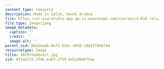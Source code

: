 ```yaml
---
content_type: resource
description: Mada`in Salih, Saudi Arabia
file: https://ol-ocw-studio-app-qa.s3.amazonaws.com/courses/4-614-religious-architecture-and-islamic-cultures-fall-2002/8f14af15374bea632f59bd2ad04bf6aa_5029thumbnail.jpg
file_type: image/jpeg
image_metadata:
  caption: ''
  credit: ''
  image-alt: ''
parent_uid: 68abeaab-4eff-532c-e858-18d3ffb567bd
resourcetype: Image
title: 5029thumbnail.jpg
uid: 8f14af15-374b-ea63-2f59-bd2ad04bf6aa
---
```

